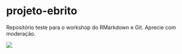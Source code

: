 # projeto-ebrito

Repositório teste para o workshop do RMarkdown e Git.
Aprecie com moderação.

![](http://www.museudememes.com.br/wp-content/uploads/2017/10/22497820_1893234127361056_497367147_n.jpg)